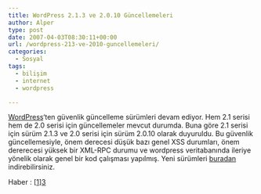 ```yaml
---
title: WordPress 2.1.3 ve 2.0.10 Güncellemeleri
author: Alper
type: post
date: 2007-04-03T08:30:11+00:00
url: /wordpress-213-ve-2010-guncellemeleri/
categories:
  - Sosyal
tags:
  - bilişim
  - internet
  - wordpress

---
```

[WordPress][1]&#8216;ten güvenlik güncelleme sürümleri devam ediyor. Hem 2.1 serisi hem de 2.0 serisi için güncellemeler mevcut durumda. Buna göre 2.1 serisi için sürüm 2.1.3 ve 2.0 serisi için sürüm 2.0.10 olarak duyuruldu. Bu güvenlik güncellemesiyle, önem derecesi düşük bazı genel XSS durumları, önem dererecesi yüksek bir XML-RPC durumu ve wordpress veritabanında ileriye yönelik olarak genel bir kod çalışması yapılmış. Yeni sürümleri [buradan][2] indirebilirsiniz.

Haber : [[1]][3]

 [1]: https://wordpress.org
 [2]: https://wordpress.org/download/
 [3]: https://wordpress.org/development/2007/04/wordpress-213-and-2010/